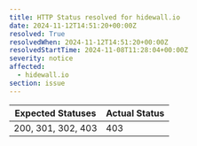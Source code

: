 ```yaml
---
title: HTTP Status resolved for hidewall.io
date: 2024-11-12T14:51:20+00:00Z
resolved: True
resolvedWhen: 2024-11-12T14:51:20+00:00Z
resolvedStartTime: 2024-11-08T11:28:04+00:00Z
severity: notice
affected:
  - hidewall.io
section: issue
---
```


| Expected Statuses | Actual Status  |
|-------------------|----------------|
| 200, 301, 302, 403 | 403 |
